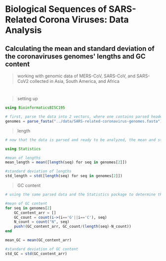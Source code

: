 # Biological Sequences of SARS-Related Corona Viruses: Data Analysis
## Calculating the **mean** and **standard deviation** of the coronaviruses genomes' lengths and GC content
> working with genomic data of MERS-CoV, SARS-CoV, and SARS-CoV2 collected in Asia, South America, and Africa 
#
> setting up
```julia
using BioinformaticsBISC195

# first, parse the data into 2 vectors, where one contains parsed headers and the other contains entire sequences
genomes = parse_fasta("../data/SARS-related-coronavirus-genomes.fasta") 
```
> length
```julia 
# now that the data is parsed and ready to be analyzed, the mean and standard deviation of the lengths of the coronaviruses' genomes can be determined using some functions from the Statistics package

using Statistics

#mean of lengths
mean_length = mean([length(seq) for seq in genomes[2]])

#standard deviation of lengths
std_length = std([length(seq) for seq in genomes[2]]) 
```
> GC content

```julia
# using the same parsed data and the Statistics package to determine the mean and standard deviation of the coronaviruses' genomes' GC content (excluding ambiguous bases)

#mean of GC content
for seq in genomes[2]
    GC_content_arr = []
    GC_count = count(i->(i=='G'||i=='C'), seq)
    N_count = count("N", seq)
    push!(GC_content_arr, GC_count/(length(seq)-N_count))
end

mean_GC = mean(GC_content_arr)

#standard deviation of GC content
std_GC = std(GC_content_arr)
```